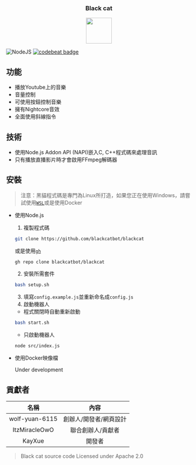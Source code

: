 <h3 align="center">Black cat</h3>
<p align="center">
  <img src="https://catmusic.ml/favicon.png" width="70" height="70" />
</p>

![NodeJS](https://img.shields.io/badge/Node.js-6DA55F?style=flat-square&logo=node.js&logoColor=white)
[![codebeat badge](https://codebeat.co/badges/92ee76a9-f812-4a55-beb5-c02375a441c6)](https://codebeat.co/projects/github-com-blackcatbot-blackcat-rewrite)

## 功能
- 播放Youtube上的音樂
- 音量控制
- 可使用按鈕控制音樂
- 擁有Nightcore音效
- 全面使用斜線指令

## 技術
- 使用Node.js Addon API (NAPI)嵌入C, C++程式碼來處理音訊
- 只有播放直播影片時才會啟用FFmpeg解碼器

## 安裝

> 注意：黑貓程式碼是專門為Linux所打造，如果您正在使用Windows，請嘗試使用[`WSL`](https://ubuntu.com/wsl)或是使用Docker

- 使用Node.js

  1. 複製程式碼
    ```sh
    git clone https://github.com/blackcatbot/blackcat
    ```
    或是使用[`gh`](https://cli.github.com)
    ```sh
    gh repo clone blackcatbot/blackcat
    ```
  2. 安裝所需套件
    ```sh
    bash setup.sh
    ```
  3. 填寫`config.example.js`並重新命名成`config.js`
  4. 啟動機器人
    - 程式關閉時自動重新啟動
    ```sh
    bash start.sh
    ```
    - 只啟動機器人
    ```sh
    node src/index.js
    ```
- 使用Docker映像檔
  
  Under development

## 貢獻者

| 名稱 | 內容 |
| :---: | :---: |
| wolf-yuan-6115 | 創辦人/開發者/網頁設計 |
| ItzMiracleOwO | 聯合創辦人/貢獻者 |
| KayXue | 開發者 |


> Black cat source code
> Licensed under Apache 2.0
